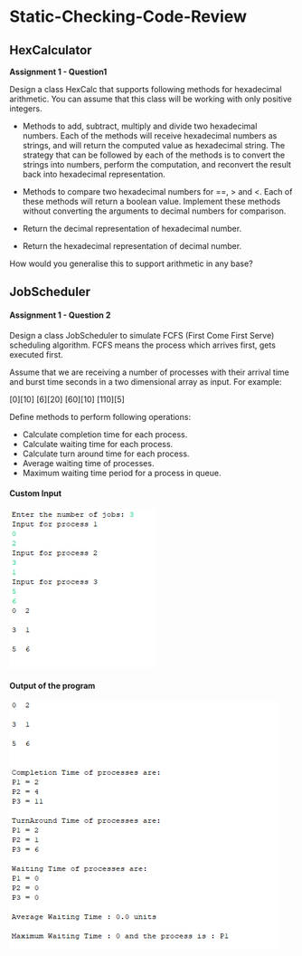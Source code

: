 # Static-Checking-Code-Review

## HexCalculator
**Assignment 1 - Question1**

Design a class HexCalc that supports following methods for hexadecimal arithmetic. You can assume that this class will be working with only positive integers.

  * Methods to add, subtract, multiply and divide two hexadecimal numbers. Each of the methods will receive hexadecimal numbers as strings, and will return the computed value as      hexadecimal string. The strategy that can be followed by each of the methods is to convert the strings into numbers, perform the computation, and reconvert the result back        into hexadecimal representation.

  * Methods to compare two hexadecimal numbers for ==, > and <. Each of these methods will return a boolean value. Implement these methods without converting the arguments to          decimal numbers for comparison.

  * Return the decimal representation of hexadecimal number.

  * Return the hexadecimal representation of decimal number.

How would you generalise this to support arithmetic in any base?


## JobScheduler
#### Assignment 1 - Question 2

Design a class JobScheduler to simulate FCFS (First Come First Serve) scheduling algorithm. 
FCFS means the process which arrives first, gets executed first. 

Assume that we are receiving a number of processes with their arrival time and burst time seconds in a two dimensional array as input.  For example:

[0][10] 
[6][20] 
[60][10] 
[110][5] 

Define methods to perform following operations: 

* Calculate completion time for each process. 
* Calculate waiting time for each process.
* Calculate turn around time for each process.
* Average waiting time of processes.
* Maximum waiting time period for a process in queue.


#### Custom Input
![Image of Input](https://github.com/meta-arpita-kothari/JobScheduler/blob/main/input_output_img/ass1_input.png)



#### Output of the program
![Image of Input](https://github.com/meta-arpita-kothari/JobScheduler/blob/main/input_output_img/ass1_output.png)



